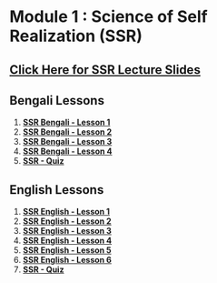 # Module 1 : Science of Self Realization (SSR)

## [Click Here for SSR Lecture Slides](https://drive.google.com/file/d/1J4gf23jiyvA71K0nES51xaSpwgy3BJDp/view?usp=sharing)

## Bengali Lessons

1. **[SSR Bengali - Lesson 1](https://www.youtube.com/live/qcHAfrP6fsY?si=RGSMd349MTsebsGP)**
2. **[SSR Bengali - Lesson 2](https://www.youtube.com/live/wa0-YwlBH04?si=NwdZIgkRNKraM7Yx)**
3. **[SSR Bengali - Lesson 3](https://www.youtube.com/live/z-yp3l4AGdo?si=rnpLo0hsy57J7e80)**
4. **[SSR Bengali - Lesson 4](https://www.youtube.com/live/VWProVEneYw?si=IHg1Ll6EtYmyc_Ao)**
5. **[SSR - Quiz](https://forms.gle/52cCBeHebEVz3zkM8)**

## English Lessons

1. **[SSR English - Lesson 1](https://youtu.be/sLi1fqKULPE?si=5j3yFHQVN3q6b60h)**
2. **[SSR English - Lesson 2](https://youtu.be/AA7BtYyGj0U?si=wpcU4IJqOig7JQQa)**
3. **[SSR English - Lesson 3](https://youtu.be/GURRvo_bNI0?si=FBA-gwHMN9WUrwPO)**
4. **[SSR English - Lesson 4](https://youtu.be/lxpXUXiyGxc?si=GTK4R9qtPx3m-pWX)**
5. **[SSR English - Lesson 5](https://youtu.be/Xyu8qLN1mIg?si=Aj8w1_s6xav9JS8g)**
6. **[SSR English - Lesson 6](https://youtu.be/lKrFdeVFGHc?si=_WbE-fAqMbfRGn8K)**
7. **[SSR - Quiz](https://forms.gle/52cCBeHebEVz3zkM8)**



